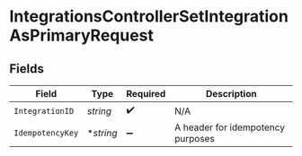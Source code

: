 # IntegrationsControllerSetIntegrationAsPrimaryRequest


## Fields

| Field                             | Type                              | Required                          | Description                       |
| --------------------------------- | --------------------------------- | --------------------------------- | --------------------------------- |
| `IntegrationID`                   | *string*                          | :heavy_check_mark:                | N/A                               |
| `IdempotencyKey`                  | **string*                         | :heavy_minus_sign:                | A header for idempotency purposes |